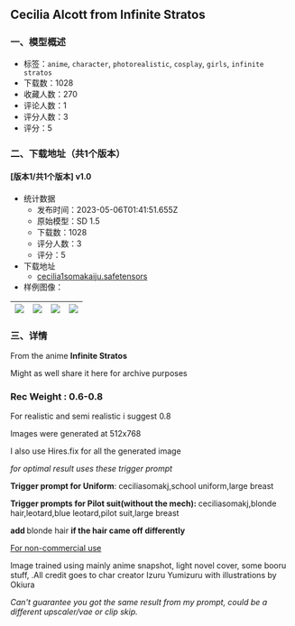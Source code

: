 ## Cecilia Alcott from Infinite Stratos
### 一、模型概述

- 标签：`anime`, `character`, `photorealistic`, `cosplay`, `girls`, `infinite stratos`
- 下载数：1028
- 收藏人数：270
- 评论人数：1
- 评分人数：3
- 评分：5

### 二、下载地址（共1个版本）

#### [版本1/共1个版本] v1.0

- 统计数据
  - 发布时间：2023-05-06T01:41:51.655Z
  - 原始模型：SD 1.5
  - 下载数：1028
  - 评分人数：3
  - 评分：5
- 下载地址
  - [cecilia1somakaiju.safetensors](https://civitai.com/api/download/models/63506)
- 样例图像：

| <img src="https://image.civitai.com/xG1nkqKTMzGDvpLrqFT7WA/8106f4ac-3c39-4a2b-9605-acb3877c08e7/width=450/700833.jpeg" /> | <img src="https://image.civitai.com/xG1nkqKTMzGDvpLrqFT7WA/20701a99-735e-4c8e-ac32-ea31cf094213/width=450/700831.jpeg" /> | <img src="https://image.civitai.com/xG1nkqKTMzGDvpLrqFT7WA/7a4efee4-8898-4b2f-990d-909c95fbba38/width=450/700830.jpeg" /> | <img src="https://image.civitai.com/xG1nkqKTMzGDvpLrqFT7WA/fc231815-8976-499a-9035-e69eeb82324e/width=450/700832.jpeg" /> |
| ---- | ---- | ---- | ---- |


### 三、详情
<p>From the anime <strong>Infinite Stratos</strong></p><p>Might as well share it here for archive purposes</p><p></p><p></p><h3>Rec Weight : 0.6-0.8</h3><p>For realistic and semi realistic i suggest 0.8</p><p>Images were generated at 512x768</p><p>I also use Hires.fix for all the generated image</p><p></p><p></p><p><em>for optimal result uses these trigger prompt</em></p><p><strong>Trigger prompt for Uniform</strong>: ceciliasomakj,school uniform,large breast</p><p></p><p><strong>Trigger prompts for Pilot suit(without the mech): </strong>ceciliasomakj,blonde hair,leotard,blue leotard,pilot suit,large breast</p><p></p><p><strong>add </strong>blonde hair <strong>if the hair came off differently</strong></p><p></p><p></p><p><u>For non-commercial use</u></p><p>Image trained using mainly anime snapshot, light novel cover, some booru stuff, .All credit goes to char creator Izuru Yumizuru with illustrations by Okiura</p><p><em>Can't guarantee you got the same result from my prompt, could be a different upscaler/vae or clip skip.</em></p>